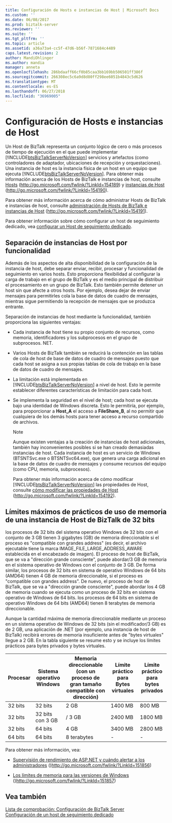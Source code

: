 ```yaml
---
title: Configuración de Hosts e instancias de Host | Microsoft Docs
ms.custom: ''
ms.date: 06/08/2017
ms.prod: biztalk-server
ms.reviewer: ''
ms.suite: ''
ms.tgt_pltfrm: ''
ms.topic: article
ms.assetid: a36a73a4-cc5f-47d6-b56f-7871684c4489
caps.latest.revision: 2
author: MandiOhlinger
ms.author: mandia
manager: anneta
ms.openlocfilehash: 286bdaaff66cf0b85caa3bb169bb506501ff386f
ms.sourcegitcommit: 266308ec5c6a9d8d80ff298ee6051b4843c5d626
ms.translationtype: MT
ms.contentlocale: es-ES
ms.lasthandoff: 06/27/2018
ms.locfileid: "36969005"
---
```

# <a name="configuring-hosts-and-host-instances"></a>Configuración de Hosts e instancias de Host
Un Host de BizTalk representa un conjunto lógico de cero o más procesos de tiempo de ejecución en el que puede implementar [!INCLUDE[btsBizTalkServerNoVersion](../includes/btsbiztalkservernoversion-md.md)] servicios y artefactos (como controladores de adaptador, ubicaciones de recepción y orquestaciones). Una instancia de host es la instancia física de un host en un equipo que ejecuta [!INCLUDE[btsBizTalkServerNoVersion](../includes/btsbiztalkservernoversion-md.md)]. Para obtener más información acerca de los Hosts de BizTalk e instancias de host, consulte [Hosts](http://go.microsoft.com/fwlink/?LinkId=154189) (<http://go.microsoft.com/fwlink/?LinkId=154189>) y [instancias de Host](http://go.microsoft.com/fwlink/?LinkId=154190) (<http://go.microsoft.com/fwlink/?LinkId=154190>).  
  
 Para obtener más información acerca de cómo administrar Hosts de BizTalk e instancias de host, consulte [administración de Hosts de BizTalk e instancias de Host](http://go.microsoft.com/fwlink/?LinkId=154191) (http://go.microsoft.com/fwlink/?LinkId=154191).  
  
 Para obtener información sobre cómo configurar un host de seguimiento dedicado, vea [configurar un Host de seguimiento dedicado](../technical-guides/configuring-a-dedicated-tracking-host.md).  
  
## <a name="separating-host-instances-by-functionality"></a>Separación de instancias de Host por funcionalidad  
 Además de los aspectos de alta disponibilidad de la configuración de la instancia de host, debe separar enviar, recibir, procesar y funcionalidad de seguimiento en varios hosts. Esto proporciona flexibilidad al configurar la carga de trabajo en el grupo de BizTalk y es el medio principal de distribuir el procesamiento en un grupo de BizTalk. Esto también permite detener un host sin que afecte a otros hosts. Por ejemplo, desea dejar de enviar mensajes para permitirles cola la base de datos de cuadro de mensajes, mientras sigue permitiendo la recepción de mensajes que se produzca entrante.  
  
 Separación de instancias de host mediante la funcionalidad, también proporciona las siguientes ventajas:  
  
- Cada instancia de host tiene su propio conjunto de recursos, como memoria, identificadores y los subprocesos en el grupo de subprocesos. NET.  
  
- Varios Hosts de BizTalk también se reducirá la contención en las tablas de cola de host de base de datos de cuadro de mensajes puesto que cada host se asigna a sus propias tablas de cola de trabajo en la base de datos de cuadro de mensajes.  
  
- La limitación está implementada en [!INCLUDE[btsBizTalkServerNoVersion](../includes/btsbiztalkservernoversion-md.md)] a nivel de host. Esto le permite establecer diferentes características de limitación para cada host.  
  
- Se implementa la seguridad en el nivel de host; cada host se ejecuta bajo una identidad de Windows discreta. Esto le permitiría, por ejemplo, para proporcionar a **Host_A** el acceso a **FileShare_B**, al no permitir que cualquiera de los demás hosts para tener acceso a recurso compartido de archivos.  
  
  > [!NOTE]  
  >  Aunque existen ventajas a la creación de instancias de host adicionales, también hay inconvenientes posibles si se han creado demasiadas instancias de host. Cada instancia de host es un servicio de Windows (BTSNTSvc.exe o BTSNTSvc64.exe), que genera una carga adicional en la base de datos de cuadro de mensajes y consume recursos del equipo (como CPU, memoria, subprocesos).  
  
  Para obtener más información acerca de cómo modificar [!INCLUDE[btsBizTalkServerNoVersion](../includes/btsbiztalkservernoversion-md.md)] las propiedades de Host, consulte [cómo modificar las propiedades de Host](http://go.microsoft.com/fwlink/?LinkId=154192) (<http://go.microsoft.com/fwlink/?LinkId=154192>).  
  
##  <a name="BKMK_MemLimit"></a> Límites máximos de prácticos de uso de memoria de una instancia de Host de BizTalk de 32 bits  
 los procesos de 32 bits del sistema operativo Windows de 32 bits con el conjunto de 3 GB tienen 3 gigabytes (GB) de memoria direccionable si el proceso es "compatible con grandes address" (es decir, el archivo ejecutable tiene la marca IMAGE_FILE_LARGE_ADDRESS_AWARE establecida en el encabezado de imagen).  El proceso de host de BizTalk, que se va a "dirección grande consciente", puede abordar/3 GB de memoria en el sistema operativo de Windows con el conjunto de 3 GB.  De forma similar, los procesos de 32 bits en sistema de operativo Windows de 64 bits (AMD64) tienen 4 GB de memoria direccionable, si el proceso es "compatible con grandes address".  De nuevo, el proceso de host de BizTalk, que se va a "dirección grande consciente", puede abordar los 4 GB de memoria cuando se ejecuta como un proceso de 32 bits en sistema operativo de Windows de 64 bits. los procesos de 64 bits en sistema de operativo Windows de 64 bits (AMD64) tienen 8 terabytes de memoria direccionable.  
  
 Aunque la cantidad máxima de memoria direccionable mediante un proceso en un sistema operativo de Windows de 32 bits (sin el modificador/3 GB) es de 2 GB, una aplicación de .NET (por ejemplo, una instancia de host de BizTalk) recibirá errores de memoria insuficiente antes de "bytes virtuales" llegue a 2 GB. En la tabla siguiente se resume esto y se incluye los límites prácticos para bytes privados y bytes virtuales.  
  
|Procesar|Sistema operativo Windows|Memoria direccionable (con un proceso de gran tamaño compatible con dirección)|Límite práctico para Bytes virtuales|Límite práctico para bytes privados|  
|-------------|----------------|---------------------------------------------------------------|---------------------------------------|--------------------------------------|  
|32 bits|32 bits|2 GB|1400 MB|800 MB|  
|32 bits|32 bits con 3 GB|/ 3 GB|2400 MB|1800 MB|  
|32 bits|64 bits|4 GB|3400 MB|2800 MB|  
|64 bits|64 bits|8 terabytes|-|-|  
  
 Para obtener más información, vea:  
  
-   [Supervisión de rendimiento de ASP.NET y cuándo alertar a los administradores](http://go.microsoft.com/fwlink/?LinkId=151856) ()http://go.microsoft.com/fwlink/?LinkId=151856)  
  
-   [Los límites de memoria para las versiones de Windows](http://go.microsoft.com/fwlink/?LinkId=151857) ()http://go.microsoft.com/fwlink/?LinkId=151857)  
  
## <a name="see-also"></a>Vea también  
 [Lista de comprobación: Configuración de BizTalk Server](../technical-guides/checklist-configuring-biztalk-server.md)   
 [Configuración de un host de seguimiento dedicado](../technical-guides/configuring-a-dedicated-tracking-host.md)